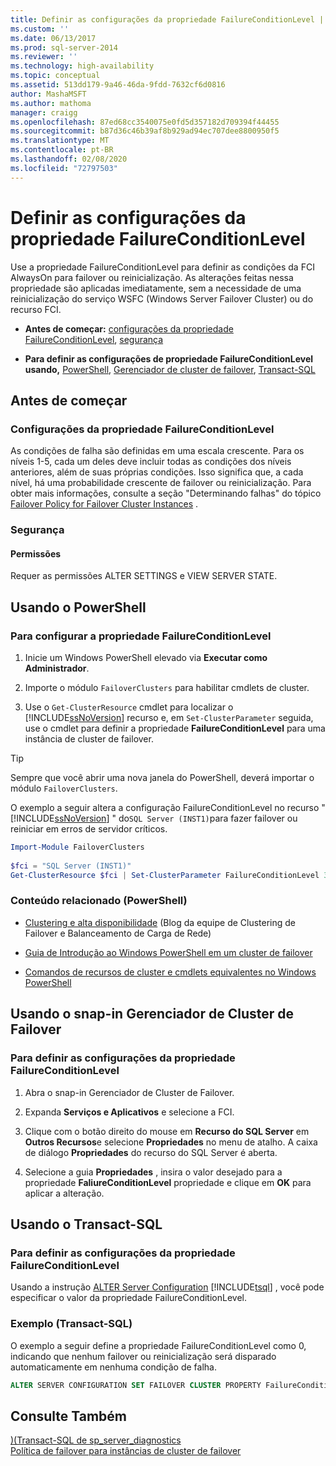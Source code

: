 ```yaml
---
title: Definir as configurações da propriedade FailureConditionLevel | Microsoft Docs
ms.custom: ''
ms.date: 06/13/2017
ms.prod: sql-server-2014
ms.reviewer: ''
ms.technology: high-availability
ms.topic: conceptual
ms.assetid: 513dd179-9a46-46da-9fdd-7632cf6d0816
author: MashaMSFT
ms.author: mathoma
manager: craigg
ms.openlocfilehash: 87ed68cc3540075e0fd5d357182d709394f44455
ms.sourcegitcommit: b87d36c46b39af8b929ad94ec707dee8800950f5
ms.translationtype: MT
ms.contentlocale: pt-BR
ms.lasthandoff: 02/08/2020
ms.locfileid: "72797503"
---
```

# <a name="configure-failureconditionlevel-property-settings"></a>Definir as configurações da propriedade FailureConditionLevel
  Use a propriedade FailureConditionLevel para definir as condições da FCI AlwaysOn para failover ou reinicialização. As alterações feitas nessa propriedade são aplicadas imediatamente, sem a necessidade de uma reinicialização do serviço WSFC (Windows Server Failover Cluster) ou do recurso FCI.  
  
-   **Antes de começar:**  [configurações da propriedade FailureConditionLevel](#Restrictions), [segurança](#Security)  
  
-   **Para definir as configurações de propriedade FailureConditionLevel usando,** [PowerShell](#PowerShellProcedure), [Gerenciador de cluster de failover](#WSFC), [Transact-SQL](#TsqlProcedure)  
  
##  <a name="BeforeYouBegin"></a> Antes de começar  
  
###  <a name="Restrictions"></a>Configurações da propriedade FailureConditionLevel  
 As condições de falha são definidas em uma escala crescente. Para os níveis 1-5, cada um deles deve incluir todas as condições dos níveis anteriores, além de suas próprias condições. Isso significa que, a cada nível, há uma probabilidade crescente de failover ou reinicialização.  Para obter mais informações, consulte a seção "Determinando falhas" do tópico [Failover Policy for Failover Cluster Instances](failover-policy-for-failover-cluster-instances.md) .  
  
###  <a name="Security"></a> Segurança  
  
####  <a name="Permissions"></a> Permissões  
 Requer as permissões ALTER SETTINGS e VIEW SERVER STATE.  
  
##  <a name="PowerShellProcedure"></a> Usando o PowerShell  
  
### <a name="to-configure-failureconditionlevel-settings"></a>Para configurar a propriedade FailureConditionLevel  
  
1.  Inicie um Windows PowerShell elevado via **Executar como Administrador**.  
  
2.  Importe o módulo `FailoverClusters` para habilitar cmdlets de cluster.  
  
3.  Use o `Get-ClusterResource` cmdlet para localizar o [!INCLUDE[ssNoVersion](../../../includes/ssnoversion-md.md)] recurso e, em `Set-ClusterParameter` seguida, use o cmdlet para definir a propriedade **FailureConditionLevel** para uma instância de cluster de failover.  
  
> [!TIP]  
>  Sempre que você abrir uma nova janela do PowerShell, deverá importar o módulo `FailoverClusters`.  

 O exemplo a seguir altera a configuração FailureConditionLevel no recurso " [!INCLUDE[ssNoVersion](../../../includes/ssnoversion-md.md)] " do`SQL Server (INST1)`para fazer failover ou reiniciar em erros de servidor críticos.  
  
```powershell  
Import-Module FailoverClusters  
  
$fci = "SQL Server (INST1)"  
Get-ClusterResource $fci | Set-ClusterParameter FailureConditionLevel 3
```  
  
### <a name="related-content-powershell"></a>Conteúdo relacionado (PowerShell)  
  
-   [Clustering e alta disponibilidade](https://blogs.msdn.com/b/clustering/archive/2009/05/23/9636665.aspx) (Blog da equipe de Clustering de Failover e Balanceamento de Carga de Rede)  
  
-   [Guia de Introdução ao Windows PowerShell em um cluster de failover](https://technet.microsoft.com/library/ee619762\(WS.10\).aspx)  
  
-   [Comandos de recursos de cluster e cmdlets equivalentes no Windows PowerShell](https://msdn.microsoft.com/library/ee619744.aspx#BKMK_resource)  
  
##  <a name="WSFC"></a>Usando o snap-in Gerenciador de Cluster de Failover  

### <a name="to-configure-failureconditionlevel-property-settings"></a>Para definir as configurações da propriedade FailureConditionLevel
  
1.  Abra o snap-in Gerenciador de Cluster de Failover.  
  
2.  Expanda **Serviços e Aplicativos** e selecione a FCI.  
  
3.  Clique com o botão direito do mouse em **Recurso do SQL Server** em **Outros Recursos**e selecione **Propriedades** no menu de atalho. A caixa de diálogo **Propriedades** do recurso do SQL Server é aberta.  
  
4.  Selecione a guia **Propriedades** , insira o valor desejado para a propriedade **FaliureConditionLevel** propriedade e clique em **OK** para aplicar a alteração.  
  
##  <a name="TsqlProcedure"></a> Usando o Transact-SQL  

### <a name="to-configure-failureconditionlevel-property-settings"></a>Para definir as configurações da propriedade FailureConditionLevel
  
 Usando a instrução [ALTER Server Configuration](/sql/t-sql/statements/alter-server-configuration-transact-sql) [!INCLUDE[tsql](../../../includes/tsql-md.md)] , você pode especificar o valor da propriedade FailureConditionLevel.  
  
###  <a name="TsqlExample"></a> Exemplo (Transact-SQL)  
 O exemplo a seguir define a propriedade FailureConditionLevel como 0, indicando que nenhum failover ou reinicialização será disparado automaticamente em nenhuma condição de falha.  
  
```sql
ALTER SERVER CONFIGURATION SET FAILOVER CLUSTER PROPERTY FailureConditionLevel = 0;  
```  
  
## <a name="see-also"></a>Consulte Também  
 [&#41;&#40;Transact-SQL de sp_server_diagnostics](/sql/relational-databases/system-stored-procedures/sp-server-diagnostics-transact-sql)   
 [Política de failover para instâncias de cluster de failover](failover-policy-for-failover-cluster-instances.md)  
